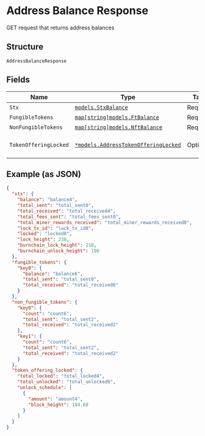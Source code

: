 # Address Balance Response

GET request that returns address balances

## Structure

`AddressBalanceResponse`

## Fields

| Name                  | Type                                                                                      | Tags     | Description           |
| --------------------- | ----------------------------------------------------------------------------------------- | -------- | --------------------- |
| `Stx`                 | [`models.StxBalance`](../../doc/models/stx-balance.md)                                    | Required | -                     |
| `FungibleTokens`      | [`map[string]models.FtBalance`](../../doc/models/ft-balance.md)                           | Required | -                     |
| `NonFungibleTokens`   | [`map[string]models.NftBalance`](../../doc/models/nft-balance.md)                         | Required | -                     |
| `TokenOfferingLocked` | [`*models.AddressTokenOfferingLocked`](../../doc/models/address-token-offering-locked.md) | Optional | Token Offering Locked |

## Example (as JSON)

```json
{
  "stx": {
    "balance": "balance4",
    "total_sent": "total_sent0",
    "total_received": "total_received4",
    "total_fees_sent": "total_fees_sent0",
    "total_miner_rewards_received": "total_miner_rewards_received0",
    "lock_tx_id": "lock_tx_id8",
    "locked": "locked8",
    "lock_height": 238,
    "burnchain_lock_height": 218,
    "burnchain_unlock_height": 190
  },
  "fungible_tokens": {
    "key0": {
      "balance": "balance6",
      "total_sent": "total_sent8",
      "total_received": "total_received6"
    }
  },
  "non_fungible_tokens": {
    "key0": {
      "count": "count6",
      "total_sent": "total_sent2",
      "total_received": "total_received2"
    },
    "key1": {
      "count": "count6",
      "total_sent": "total_sent2",
      "total_received": "total_received2"
    }
  },
  "token_offering_locked": {
    "total_locked": "total_locked4",
    "total_unlocked": "total_unlocked6",
    "unlock_schedule": [
      {
        "amount": "amount4",
        "block_height": 184.68
      }
    ]
  }
}
```
